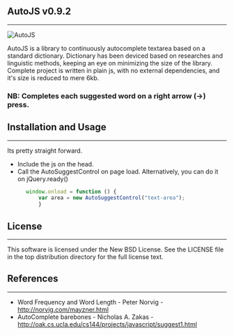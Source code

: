 ## AutoJS v0.9.2 ##
--------------

![AutoJS](https://raw.github.com/atmb4u/AutoJS/master/demo/images/autojs.png)

AutoJS is a library to continuously autocomplete textarea based on a standard dictionary.
Dictionary has been deviced based on researches and linguistic methods, keeping an eye on minimizing the size of the library.
Complete project is written in plain js, with no external dependencies, and it's size is reduced to mere 6kb.

### NB: Completes each suggested word on a right arrow (→) press. ###

## Installation and Usage ##
----------------------

Its pretty straight forward. 

* Include the js on the head.
* Call the AutoSuggestControl on page load. Alternatively, you can do it on jQuery.ready()

```javascript
      window.onload = function () {
          var area = new AutoSuggestControl("text-area");    
          }
```


## License ##
-------

This software is licensed under the New BSD License. See the LICENSE file in the top distribution directory for the full license text.

## References ##
----------

* Word Frequency and Word Length - Peter Norvig - http://norvig.com/mayzner.html 
* AutoComplete barebones - Nicholas A. Zakas - http://oak.cs.ucla.edu/cs144/projects/javascript/suggest1.html
